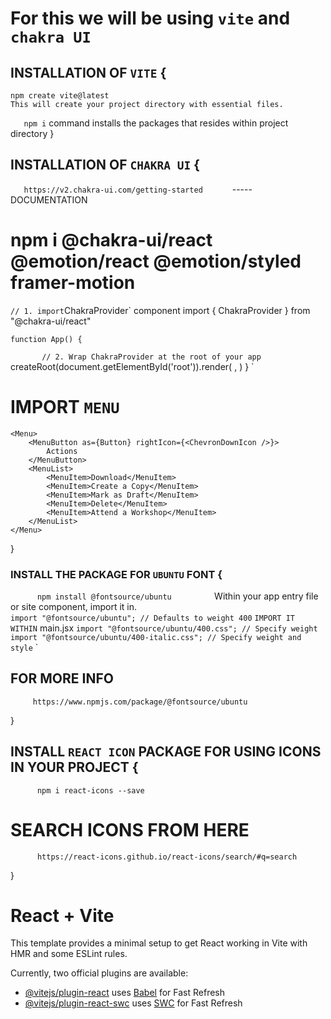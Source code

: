 # For this we will be using `vite` and `chakra UI`

## INSTALLATION OF `VITE` {
    npm create vite@latest
    This will create your project directory with essential files.

`    npm i ` command installs the packages that resides within  project directory
}

## INSTALLATION OF `CHAKRA UI` {
`    https://v2.chakra-ui.com/getting-started       `   ----- DOCUMENTATION

#    npm i @chakra-ui/react @emotion/react @emotion/styled framer-motion

`
    // 1. import `ChakraProvider` component
    import { ChakraProvider } from "@chakra-ui/react"

    function App() {
`        // 2. Wrap ChakraProvider at the root of your app `
        createRoot(document.getElementById('root')).render(
            <StrictMode>
                <ChakraProvider>
                    <App />
                </ChakraProvider>
            </StrictMode>,
        )
    }
`

#   IMPORT `MENU`
    
    <Menu>
        <MenuButton as={Button} rightIcon={<ChevronDownIcon />}>
            Actions
        </MenuButton>
        <MenuList>
            <MenuItem>Download</MenuItem>
            <MenuItem>Create a Copy</MenuItem>
            <MenuItem>Mark as Draft</MenuItem>
            <MenuItem>Delete</MenuItem>
            <MenuItem>Attend a Workshop</MenuItem>
        </MenuList>
    </Menu>

}

###     INSTALL THE PACKAGE FOR `UBUNTU` FONT {

`       npm install @fontsource/ubuntu      `
`   
    `Within your app entry file or site component, import it in.`
`    
    `import "@fontsource/ubuntu"; // Defaults to weight 400` `IMPORT IT WITHIN` main.jsx
    `import "@fontsource/ubuntu/400.css"; // Specify weight`
    `import "@fontsource/ubuntu/400-italic.css"; // Specify weight and style`
`

##     FOR MORE INFO 
`      https://www.npmjs.com/package/@fontsource/ubuntu             `

}

##      INSTALL `REACT ICON` PACKAGE FOR USING ICONS IN YOUR PROJECT {
`       npm i react-icons --save        `

#       SEARCH ICONS FROM HERE
`       https://react-icons.github.io/react-icons/search/#q=search              `

}



# React + Vite

This template provides a minimal setup to get React working in Vite with HMR and some ESLint rules.

Currently, two official plugins are available:

- [@vitejs/plugin-react](https://github.com/vitejs/vite-plugin-react/blob/main/packages/plugin-react/README.md) uses [Babel](https://babeljs.io/) for Fast Refresh
- [@vitejs/plugin-react-swc](https://github.com/vitejs/vite-plugin-react-swc) uses [SWC](https://swc.rs/) for Fast Refresh
